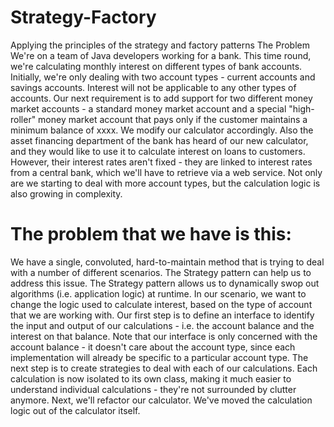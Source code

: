 # Strategy-Factory
Applying the principles of the strategy and factory patterns
The Problem
We're on a team of Java developers working for a bank. This time round, we're calculating monthly interest on different types of bank accounts. Initially, we're only dealing with two account types - current accounts and savings accounts. Interest will not be applicable to any other types of accounts.
Our next requirement is to add support for two different money market accounts - a standard money market account and a special "high-roller" money market account that pays only if the customer maintains a minimum balance of xxxx. We modify our calculator accordingly.
Also the asset financing department of the bank has heard of our new calculator, and they would like to use it to calculate interest on loans to customers. However, their interest rates aren't fixed - they are linked to interest rates from a central bank, which we'll have to retrieve via a web service. Not only are we starting to deal with more account types, but the calculation logic is also growing in complexity.
# The problem that we have is this:
We have a single, convoluted, hard-to-maintain method that is trying to deal with a number of different scenarios.
The Strategy pattern can help us to address this issue.
The Strategy pattern allows us to dynamically swop out algorithms (i.e. application logic) at runtime. In our scenario, we want to change the logic used to calculate interest, based on the type of account that we are working with.
Our first step is to define an interface to identify the input and output of our calculations - i.e. the account balance and the interest on that balance.
Note that our interface is only concerned with the account balance - it doesn't care about the account type, since each implementation will already be specific to a particular account type.
The next step is to create strategies to deal with each of our calculations.
Each calculation is now isolated to its own class, making it much easier to understand individual calculations - they're not surrounded by clutter anymore. Next, we'll refactor our calculator. 
We've moved the calculation logic out of the calculator itself.
